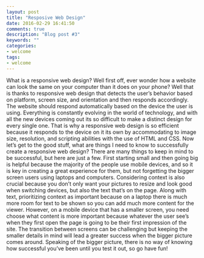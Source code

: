```yaml
---
layout: post
title: "Resposive Web Design"
date: 2016-02-29 16:41:50
comments: true
description: "Blog post #3"
keywords: ""
categories:
- welcome
tags:
- welcome
---
```


What is a responsive web design? Well first off, ever wonder how a website can look the same on your computer than it does on your phone? Well that is thanks to responsive web design that detects the user’s behavior based on platform, screen size, and orientation and then responds accordingly. The website should respond automatically based on the device the user is using. Everything is constantly evolving in the world of technology, and with all the new devices coming out its so difficult to make a distinct design for every single one. That is why a responsive web design is so efficient because it responds to the device on it its own by accommodating to image size, resolution, and scripting abilities with the use of HTML and CSS. Now let’s get to the good stuff, what are things I need to know to successfully create a responsive web design? There are many things to keep in mind to be successful, but here are just a few. First starting small and then going big is helpful because the majority of the people use mobile devices, and so it is key in creating a great experience for them, but not forgetting the bigger screen users using laptops and computers. Considering context is also crucial because you don’t only want your pictures to resize and look good when switching devices, but also the text that’s on the page. Along with text, prioritizing context as important because on a laptop there is much more room for text to be shown so you can add much more content for the viewer. However, on a mobile device that has a smaller screen, you need choose what content is more important because whatever the user see’s when they first open the page is going to be their first impression of the site. The transition between screens can be challenging but keeping the smaller details in mind will lead a greater success when the bigger picture comes around. Speaking of the bigger picture, there is no way of knowing how successful you’ve been until you test it out, so go have fun!
